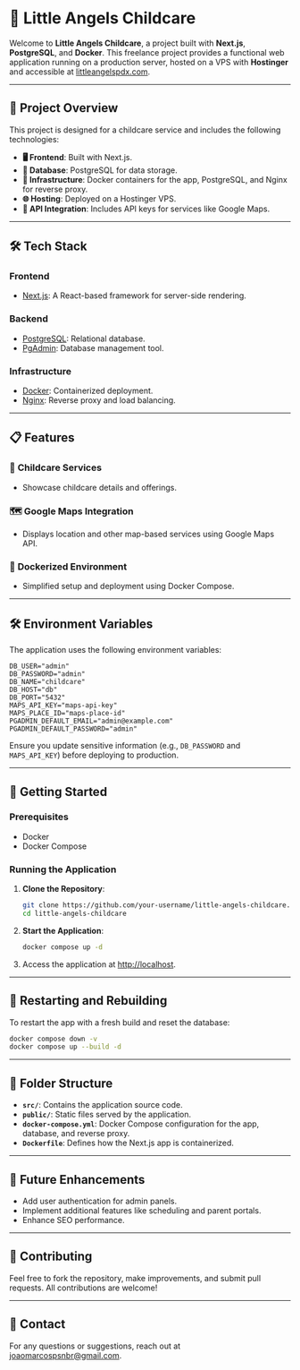 # 👼 Little Angels Childcare

Welcome to **Little Angels Childcare**, a project built with **Next.js**, **PostgreSQL**, and **Docker**. This freelance project provides a functional web application running on a production server, hosted on a VPS with **Hostinger** and accessible at [littleangelspdx.com](http://littleangelspdx.com).

---

## 🚀 Project Overview

This project is designed for a childcare service and includes the following technologies:

- **🖥️ Frontend**: Built with Next.js.
- **🐘 Database**: PostgreSQL for data storage.
- **🐳 Infrastructure**: Docker containers for the app, PostgreSQL, and Nginx for reverse proxy.
- **🌐 Hosting**: Deployed on a Hostinger VPS.
- **🔑 API Integration**: Includes API keys for services like Google Maps.

---

## 🛠️ Tech Stack

### **Frontend**
- [Next.js](https://nextjs.org/): A React-based framework for server-side rendering.

### **Backend**
- [PostgreSQL](https://www.postgresql.org/): Relational database.
- [PgAdmin](https://www.pgadmin.org/): Database management tool.

### **Infrastructure**
- [Docker](https://www.docker.com/): Containerized deployment.
- [Nginx](https://www.nginx.com/): Reverse proxy and load balancing.

---

## 📋 Features

### 🏫 **Childcare Services**
- Showcase childcare details and offerings.

### 🗺️ **Google Maps Integration**
- Displays location and other map-based services using Google Maps API.

### 🐳 **Dockerized Environment**
- Simplified setup and deployment using Docker Compose.

---

## 🛠️ Environment Variables

The application uses the following environment variables:

```plaintext
DB_USER="admin"
DB_PASSWORD="admin"
DB_NAME="childcare"
DB_HOST="db"
DB_PORT="5432"
MAPS_API_KEY="maps-api-key"
MAPS_PLACE_ID="maps-place-id"
PGADMIN_DEFAULT_EMAIL="admin@example.com"
PGADMIN_DEFAULT_PASSWORD="admin"
```

Ensure you update sensitive information (e.g., `DB_PASSWORD` and `MAPS_API_KEY`) before deploying to production.

---

## 🚀 Getting Started

### Prerequisites
- Docker
- Docker Compose

### Running the Application

1. **Clone the Repository**:
   ```bash
   git clone https://github.com/your-username/little-angels-childcare.git
   cd little-angels-childcare
   ```

2. **Start the Application**:
   ```bash
   docker compose up -d
   ```

3. Access the application at [http://localhost](http://localhost).

---

## 🔄 Restarting and Rebuilding

To restart the app with a fresh build and reset the database:

```bash
docker compose down -v
docker compose up --build -d
```

---

## 📂 Folder Structure

- **`src/`**: Contains the application source code.
- **`public/`**: Static files served by the application.
- **`docker-compose.yml`**: Docker Compose configuration for the app, database, and reverse proxy.
- **`Dockerfile`**: Defines how the Next.js app is containerized.

---

## 📖 Future Enhancements

- Add user authentication for admin panels.
- Implement additional features like scheduling and parent portals.
- Enhance SEO performance.

---

## 🤝 Contributing

Feel free to fork the repository, make improvements, and submit pull requests. All contributions are welcome!

---

## 💬 Contact

For any questions or suggestions, reach out at [joaomarcospsnbr@gmail.com](mailto:joaomarcospsnbr@gmail.com).
